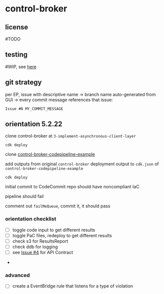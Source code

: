# control-broker

## license

\#TODO

## testing

\#WIP, see [here](./tests/functional/test_cfn_inputs.py)

## git strategy

per EP, issue with descriptive name -> branch name auto-generated from GUI -> every commit message references that issue:

`Issue #N MY_COMMIT_MESSAGE`

## orientation 5.2.22

clone control-broker at `3-implement-asynchronous-client-layer`

`cdk deploy`

clone [control-broker-codepipeline-example](https://github.com/VerticalRelevance/control-broker-codepipeline-example)

add outputs from original `control-broker` deployment output to `cdk.json` of `control-broker-codepipeline-example`

`cdk deploy`

initial commit to CodeCommit repo should have noncompliant IaC

pipeline should fail

comment out `failMeQueue`, commit it, it should pass

### orientation checklist

- [ ] toggle code input to get different results
- [ ] toggle PaC files, redeploy to get different results
- [ ] check s3 for ResultsReport
- [ ] check ddb for logging
- [ ] see [Issue #4](https://github.com/VerticalRelevance/control-broker/issues/4) for API Contract
- 
### advanced

- [ ] create a EventBridge rule that listens for a type of violation